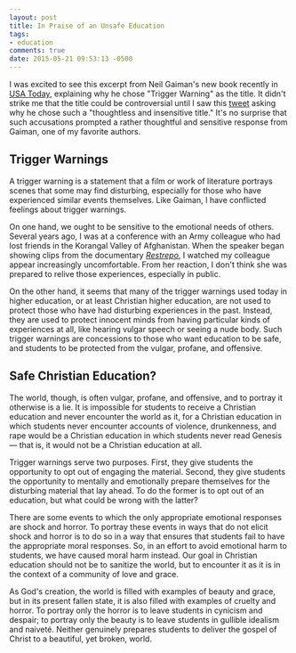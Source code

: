 ```yaml
---
layout: post
title: In Praise of an Unsafe Education
tags:
- education
comments: true
date: 2015-05-21 09:53:13 -0500
---
```


I was excited to see this excerpt from Neil Gaiman's new book recently in [USA Today][usatoday], explaining why he chose "Trigger Warning" as the title. It didn't strike me that the title could be controversial until I saw this [tweet](https://twitter.com/skinnygrlsfloat/status/561365292693999617 ) asking why he chose such a "thoughtless and insensitive title."
  It's no surprise that such accusations prompted a rather thoughtful and sensitive response from Gaiman, one of my favorite authors.

## Trigger Warnings ##

A trigger warning is a statement that a film or work of literature portrays  scenes that some may find disturbing, especially for those who have experienced similar events themselves. Like Gaiman, I have conflicted feelings about trigger warnings.

On one hand, we ought to be sensitive to the emotional needs of others. Several years ago, I was at a conference with an Army colleague who had lost friends in the Korangal Valley of Afghanistan. When the speaker began showing clips from the documentary [*Restrepo*](http://restrepothemovie.com), I watched my colleague appear increasingly uncomfortable.  From her reaction, I don't think she was prepared to relive those experiences, especially in public.

On the other hand, it seems that many of the trigger warnings used today in higher education, or at least Christian higher education, are not used to protect those who have had disturbing experiences in the past. Instead, they are used to protect innocent minds from having particular kinds of experiences at all, like hearing vulgar speech or seeing a nude body. Such trigger warnings are concessions to those who want education to be safe, and students to be protected from the vulgar, profane, and offensive.

## Safe Christian Education? ##

The world, though, is often vulgar, profane, and offensive, and to portray it otherwise is a lie. It is impossible for students to receive a Christian education and never encounter the world as it, for a Christian education in which students never encounter accounts of violence, drunkenness, and rape would be a Christian education in which students never read Genesis — that is, it would not be a Christian education at all.

Trigger warnings serve two purposes. First, they give students the opportunity to opt out of engaging the material. Second, they give students the opportunity to mentally and emotionally prepare themselves for the disturbing material that lay ahead. To do the former is to opt out of an education, but what could be wrong with the latter?

There are some events to which the only appropriate emotional responses are shock and horror. To portray these events in ways that do not elicit shock and horror is to do so in a way that ensures that students fail to have the appropriate moral responses. So, in an effort to avoid emotional harm to students, we have caused moral harm instead. Our goal in Christian education should not be to sanitize the world, but to encounter it as it is in the context of a community of love and grace.

As God's creation, the world is filled with examples of beauty and grace, but in its present fallen state, it is also filled with examples of cruelty and horror. To portray only the horror is to leave students in cynicism and despair; to portray only the beauty is to leave students in gullible idealism and naiveté. Neither genuinely prepares students to deliver the gospel of Christ to a beautiful, yet broken, world.








[usatoday]: http://www.usatoday.com/story/life/books/2014/10/23/neil-gaiman-trigger-warning-cover-excerpt/17719799/
